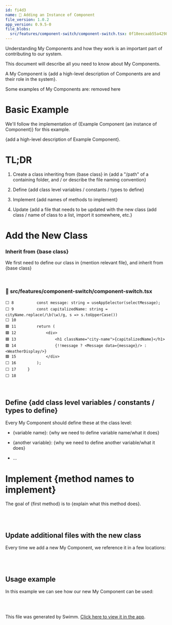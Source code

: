 ```yaml
---
id: fi4d3
name: 🔘 Adding an Instance of Component
file_version: 1.0.2
app_version: 0.9.5-0
file_blobs:
  src/features/component-switch/component-switch.tsx: 0f18eecaab55a4298d4a72846fcd0307a2f1ccdb
---
```


Understanding My Components and how they work is an important part of contributing to our system.

This document will describe all you need to know about My Components.

A My Component is {add a high-level description of Components are and their role in the system}.

Some examples of My Components are: removed here

# Basic Example

We'll follow the implementation of {Example Component (an instance of Component)} for this example.

{add a high-level description of Example Component}.

# TL;DR

1.  Create a class inheriting from {base class} in {add a "/path" of a containing folder, and / or describe the file naming convention}
    
2.  Define {add class level variables / constants / types to define}
    
3.  Implement {add names of methods to implement}
    
4.  Update {add a file that needs to be updated with the new class (add class / name of class to a list, import it somewhere, etc.}
    

# Add the New Class

### Inherit from {base class}

We first need to define our class in {mention relevant file}, and inherit from {base class}

<br/>



<!-- NOTE-swimm-snippet: the lines below link your snippet to Swimm -->
### 📄 src/features/component-switch/component-switch.tsx
```tsx
⬜ 8          const message: string = useAppSelector(selectMessage);
⬜ 9          const capitalizedName: string = cityName.replace(/\b(\w)/g, s => s.toUpperCase())
⬜ 10     
🟩 11         return (
🟩 12             <div>
🟩 13                 <h1 className="city-name">{capitalizedName}</h1>
🟩 14                 {!!message ? <Message data={message}/> : <WeatherDisplay/>}
🟩 15             </div>
⬜ 16         );
⬜ 17     }
⬜ 18     
```

<br/>

## Define {add class level variables / constants / types to define}

Every My Component should define these at the class level:

*   {variable name}: {why we need to define variable name/what it does}
    
*   {another variable}: {why we need to define another variable/what it does}
    
*   ...
    

# Implement {method names to implement}

The goal of {first method} is to {explain what this method does}.

<br/>



<br/>

## **Update additional files with the new class**

Every time we add a new My Component, we reference it in a few locations:

<br/>



<br/>

## Usage example

In this example we can see how our new My Component can be used:

<br/>



<br/>

This file was generated by Swimm. [Click here to view it in the app](https://swimm-web-app.web.app/repos/Z2l0aHViJTNBJTNBc3Rva2Utd2VhdGhlciUzQSUzQUFkZGllQ29oZW4=/docs/fi4d3).